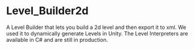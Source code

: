 # Level_Builder2d
A Level Builder that lets you build a 2d level and then export it to xml. We used it to dynamically generate Levels in Unity. The Level Interpreters are available in C# and are still in production.
